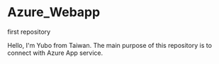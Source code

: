 # Azure_Webapp
first repository

Hello, I'm Yubo from Taiwan. The main purpose of this repository is to connect with Azure App service.  
